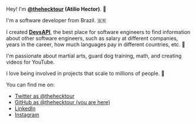 Hey! I'm **<a href="https://github.com/thehecktour" target="_blank">@thehecktour</a> (Atilio Hector)**. 🦅

I'm a software developer from Brazil. 🇧🇷

I created **<a href="https://github.com/thehecktour/devsapi" target="_blank">DevsAPI</a>**, the best place for software engineers to find information about other software engineers, such as salary at different companies, years in the career, how much languages pay in different countries, etc. 🐬

I'm passionate about martial arts, guard dog training, math, and creating videos for YouTube.

I love being involved in projects that scale to millions of people. 🚀

You can find me on:

* [Twitter as @thehecktour](https://x.com/thehecktour)
* [GitHub as @thehecktour (you are here)](https://github.com/thehecktour)
* [LinkedIn](https://www.linkedin.com/in/thehecktour/)
* [Instagram](https://www.instagram.com/thehecktour/)
